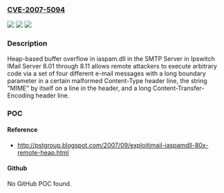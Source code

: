 ### [CVE-2007-5094](https://cve.mitre.org/cgi-bin/cvename.cgi?name=CVE-2007-5094)
![](https://img.shields.io/static/v1?label=Product&message=n%2Fa&color=blue)
![](https://img.shields.io/static/v1?label=Version&message=n%2Fa&color=blue)
![](https://img.shields.io/static/v1?label=Vulnerability&message=n%2Fa&color=brighgreen)

### Description

Heap-based buffer overflow in iaspam.dll in the SMTP Server in Ipswitch IMail Server 8.01 through 8.11 allows remote attackers to execute arbitrary code via a set of four different e-mail messages with a long boundary parameter in a certain malformed Content-Type header line, the string "MIME" by itself on a line in the header, and a long Content-Transfer-Encoding header line.

### POC

#### Reference
- http://pstgroup.blogspot.com/2007/09/exploitimail-iaspamdll-80x-remote-heap.html

#### Github
No GitHub POC found.

